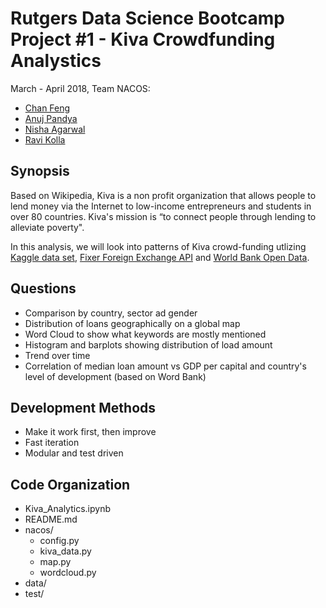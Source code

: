 # Rutgers Data Science Bootcamp Project #1 - Kiva Crowdfunding Analystics

March - April 2018, Team NACOS:

- [Chan Feng](https://github.com/feng443)
- [Anuj Pandya](https://github.com/anujpandya3105)
- [Nisha Agarwal](https://github.com/agarwan1)
- [Ravi Kolla](https://github.com/ravikanth-kolla)

## Synopsis
Based on Wikipedia, Kiva is a non profit organization that allows people to lend money via the Internet to low-income entrepreneurs and students in over 80 countries. Kiva's mission is “to connect people through lending to alleviate poverty".

In this analysis, we will look into patterns of Kiva crowd-funding utlizing [Kaggle data set](https://www.kaggle.com/kiva/data-science-for-good-kiva-crowdfunding), [Fixer Foreign Exchange API](https://fixer.io/) and [World Bank Open Data](https://data.worldbank.org/).

## Questions

- Comparison by country, sector ad gender
- Distribution of loans geographically on a global map
- Word Cloud to show what keywords are mostly mentioned
- Histogram and barplots showing distribution of load amount
- Trend over time
- Correlation of median loan amount vs GDP per capital and country's level of development (based on Word Bank)

## Development Methods

- Make it work first, then improve
- Fast iteration
- Modular and test driven

## Code Organization

* Kiva_Analytics.ipynb
* README.md
* nacos/
    * config.py
    * kiva_data.py
    * map.py
    * wordcloud.py
* data/
* test/
